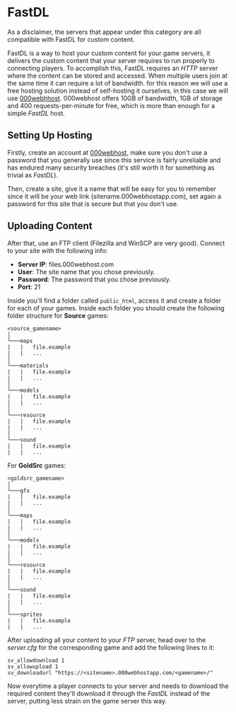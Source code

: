 # FastDL

As a disclaimer, the servers that appear under this category are all compatible with FastDL for custom content.

FastDL is a way to host your custom content for your game servers, it delivers the custom content that your server requires to run properly to connecting players. To accomplish this, FastDL requires an *HTTP* server where the content can be stored and accessed. When multiple users join at the same time it can require a lot of bandwidth. for this reason we will use a free hosting solution instead of self-hosting it ourselves, in this case we will use [000webhhost](https://www.000webhost.com/). 000webhost offers 10GB of bandwidth, 1GB of storage and 400 requests-per-minute for free, which is more than enough for a simple *FastDL* host.

## Setting Up Hosting

Firstly, create an account at [000webhost](https://www.000webhost.com/), make sure you don't use a password that you generally use since this service is fairly unreliable and has endured many security breaches (it's still worth it for something as trivial as *FastDL*).

Then, create a site, give it a name that will be easy for you to remember since it will be your web link (sitename.000webhostapp.com), set again a password for this site that is secure but that you don't use.

## Uploading Content

After that, use an FTP client (Filezilla and WinSCP are very good). Connect to your site with the following info:

* **Server IP**: files.000webhost.com
* **User**: The site name that you chose previously.
* **Password**: The password that you chose previously.
* **Port**: 21

Inside you'll find a folder called `public_html`, access it and create a folder for each of your games. Inside each folder you should create the following folder structure for **Source** games:

    <source_gamename>
    │
    └───maps
    |   |   file.example
    |   |   ...
    │
    └───materials
    |   |   file.example
    |   |   ...
    │
    └───models
    |   |   file.example
    |   |   ...
    │
    └───resource
    |   |   file.example
    |   |   ...
    │
    └───sound
    |   |   file.example
    |   |   ...

For **GoldSrc** games:

    <goldsrc_gamename>
    │
    └───gfx
    |   |   file.example
    |   |   ...
    │
    └───maps
    |   |   file.example
    |   |   ...
    │
    └───models
    |   |   file.example
    |   |   ...
    │
    └───resource
    |   |   file.example
    |   |   ...
    │
    └───sound
    |   |   file.example
    |   |   ...
    │
    └───sprites
    |   |   file.example
    |   |   ...

After uploading all your content to your *FTP* server, head over to the *server.cfg* for the corresponding game and add the following lines to it:

    sv_allowdownload 1
    sv_allowupload 1
    sv_downloadurl "https://<sitename>.000webhostapp.com/<gamename>/"

Now everytime a player connects to your server and needs to download the required content they'll download it through the *FastDL* instead of the server, putting less strain on the game server this way.